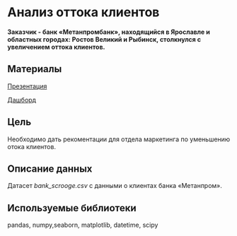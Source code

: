 # Анализ оттока клиентов

**Заказчик - банк «Метанпромбанк», находящийся в  Ярославле и областных городах: Ростов Великий и Рыбинск, столкнулся с увеличением оттока клиентов.**

## Материалы

[Презентация](https://disk.yandex.ru/i/QwX32FXGeapLuA)

[Дашборд](https://public.tableau.com/app/profile/julia3616/viz/final_16925366645320/Dashboard1)

## Цель

Необходимо дать рекоментации для отдела маркетинга по уменьшению отока клиентов.

## Описание данных

Датасет  *bank_scrooge.csv* с данными о клиентах банка «Метанпром».

## Используемые библиотеки

pandas, numpy,seaborn, matplotlib, datetime, scipy
